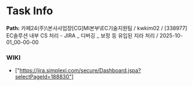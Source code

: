 # Task Info

**Path:** 카페24(주)\본사사업장\[CG]MI본부\EC기술지원팀 / kwkim02 / [338977] EC솔루션 내부 CS 처리 - JIRA _ 디버깅 _ 보정 등 유입된 지라 처리 / 2025-10-01_00-00-00

### WIKI
- ["https://jira.simplexi.com/secure/Dashboard.jspa?selectPageId=188830"]

